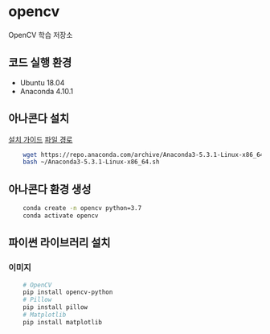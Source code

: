 # opencv
OpenCV 학습 저장소

## 코드 실행 환경

- Ubuntu 18.04
- Anaconda 4.10.1

## 아나콘다 설치

[설치 가이드](https://docs.anaconda.com/anaconda/install/linux/)
[파일 경로](https://repo.anaconda.com/archive/)
```bash
    wget https://repo.anaconda.com/archive/Anaconda3-5.3.1-Linux-x86_64.sh -O ~/Anaconda3-5.3.1-Linux-x86_64.sh
    bash ~/Anaconda3-5.3.1-Linux-x86_64.sh
```

## 아나콘다 환경 생성

```bash
    conda create -n opencv python=3.7
    conda activate opencv
```

## 파이썬 라이브러리 설치

### 이미지
```bash
    # OpenCV
    pip install opencv-python
    # Pillow
    pip install pillow
    # Matplotlib
    pip install matplotlib
```